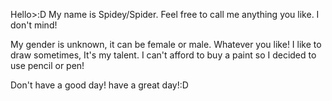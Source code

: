 Hello>:D My name is Spidey/Spider. Feel free to call me anything you like. I don't mind!

My gender is unknown, it can be female or male. Whatever you like! I like to draw sometimes, It's my talent. I can't afford to buy a paint so I decided to use pencil or pen!

Don't have a good day! have a great day!:D
